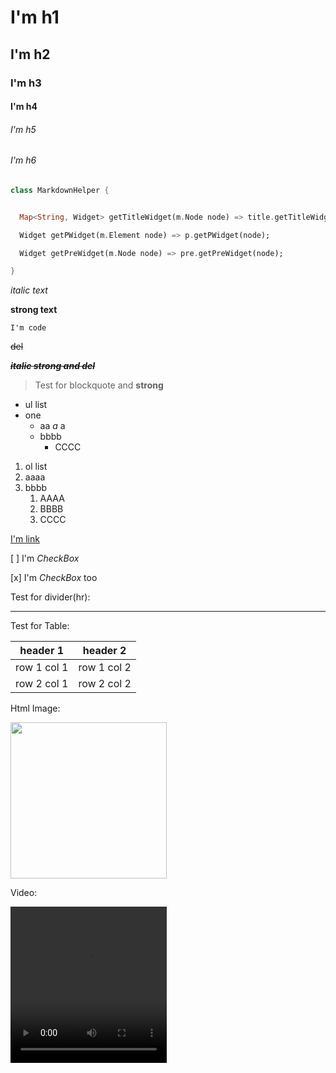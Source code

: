 # I'm h1
## I'm h2
### I'm h3
#### I'm h4
###### I'm h5
###### I'm h6

```   dart
class MarkdownHelper {


  Map<String, Widget> getTitleWidget(m.Node node) => title.getTitleWidget(node);

  Widget getPWidget(m.Element node) => p.getPWidget(node);

  Widget getPreWidget(m.Node node) => pre.getPreWidget(node);

}
```


*italic text*

**strong text**

`I'm code`

~~del~~

***~~italic strong and del~~***

> Test for blockquote and **strong**


- ul list
- one
    - aa *a* a
    - bbbb
        - CCCC

1. ol list
2. aaaa
3. bbbb
    1. AAAA
    2. BBBB
    3. CCCC


[I'm link](https://github.com/asjqkkkk/flutter-todos)


[ ] I'm *CheckBox*

[x] I'm *CheckBox* too

Test for divider(hr):

---

Test for Table:

header 1 | header 2
---|---
row 1 col 1 | row 1 col 2
row 2 col 1 | row 2 col 2



Html Image:

<img width="250" height="250" src="https://user-images.githubusercontent.com/30992818/65225126-225fed00-daf7-11e9-9eb7-cd21e6b1cc95.png"/>

Video:

<video width="250" height="250" src="https://office-1256119282.cos.ap-chengdu.myqcloud.com/office-cn/official-m/static/img/skyw/sky.mp4">

<side content="250" height="250"/>

<bs-game content="dsjfkjasf">
{appName":"def","pkgName":"def","desc":"123","iconUrl":"https://office-1256119282.cos.ap-chengdu.myqcloud.com/office-cn/official-m/static/img/skyw/img19.jpg","downloadUrl":"https://office-1256119282.cos.ap-chengdu.myqcloud.com/office-cn/official-m/static/img/skyw/sky.mp4","deeplinkUrl":"https://office-1256119282.cos.ap-chengdu.myqcloud.com/office-cn/official-m/static/img/skyw/sky.mp4","h5Url":"https://office-1256119282.cos.ap-chengdu.myqcloud.com/office-cn/official-m/static/img/skyw/sky.mp4","downloadNum":"2.5亿","pkgSize":25000}
</bs-game>
